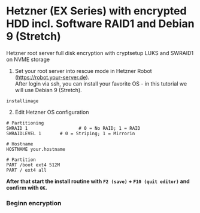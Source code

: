 # Hetzner (EX Series) with encrypted HDD incl. Software RAID1 and Debian 9 (Stretch)
Hetzner root server full disk encryption with cryptsetup LUKS and SWRAID1 on NVME storage


1. Set your root server into rescue mode in Hetzner Robot (https://robot.your-server.de).
<br>After login via ssh, you can install your favorite OS - in this tutorial we will use Debian 9 (Stretch).
```
installimage
```

2. Edit Hetzner OS configuration
```
# Partitioning
SWRAID 1                   # 0 = No RAID; 1 = RAID
SWRAIDLEVEL 1       # 0 = Striping; 1 = Mirrorin

# Hostname
HOSTNAME your.hostname

# Partition
PART /boot ext4 512M
PART / ext4 all
```
**After that start the install routine with `F2 (save)` + `F10 (quit editor)` and confirm with `OK`.**

### Beginn encryption
